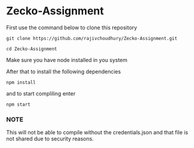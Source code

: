 # Zecko-Assignment

First use the command below to clone this repository

```
git clone https://github.com/rajivchoudhury/Zecko-Assignment.git
```
```
cd Zecko-Assignment
```
Make sure you have node installed in you system

After that to install the following dependencies

```
npm install
```

and to start compliling enter 

```
npm start
```

### NOTE 
This will not be able to compile without the credentials.json and that file is not shared due to security reasons.
